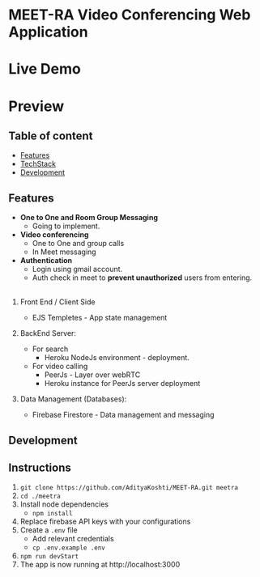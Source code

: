 # MEET-RA Video Conferencing Web Application


# Live Demo
# Preview
## Table of content
  - [Features](#features)
  - [TechStack](#techstack)
  - [Development](#development)
## Features
- **One to One and Room Group Messaging**
  - Going to implement.
- **Video conferencing**
  - One to One and group calls
  - In Meet messaging
- **Authentication**
  - Login using gmail account.
  - Auth check in meet to **prevent unauthorized** users from entering.
<br></br>
1. Front End / Client Side
   - EJS Templetes - App state management
2. BackEnd Server:
    - For search
      - Heroku NodeJs environment - deployment.
    - For video calling
      - PeerJs - Layer over webRTC
      - Heroku instance for PeerJs server deployment

3. Data Management (Databases): 
    - Firebase Firestore - Data management and messaging
## Development

## Instructions


1. `git clone https://github.com/AdityaKoshti/MEET-RA.git meetra` 
2. `cd ./meetra`
3. Install node dependencies 
   - `npm install`
4. Replace firebase API keys with your configurations
5. Create a `.env` file 
   - Add relevant credentials
   - `cp .env.example .env` 
5. `npm run devStart`
6. The app is now running at http://localhost:3000 
